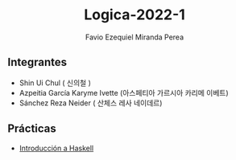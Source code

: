 <div align="center">
 
# Logica-2022-1

Favio Ezequiel Miranda Perea

</div>
 
 ## Integrantes 
 
 - Shin Ui Chul                   ( 신의철 )
 - Azpeitia García Karyme Ivette  (아스페티아 가르시아 카리메 이베트)
 - Sánchez Reza Neider            ( 산체스 레사 네이데르)

## Prácticas

- [Introducción a Haskell](https://github.com/Kary-AG/Logica-2022-1/tree/main/Practicas/Practica01)
